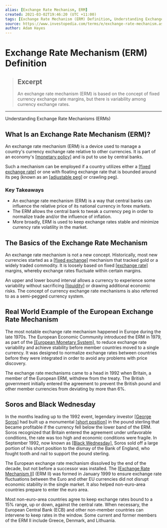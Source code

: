 ```yaml
---
alias: [Exchange Rate Mechanism, ERM]
created: 2021-03-02T19:46:20 (UTC +11:00)
tags: [Exchange Rate Mechanism (ERM) Definition, Understanding Exchange Rate Mechanisms (ERMs)]
source: https://www.investopedia.com/terms/e/exchange-rate-mechanism.asp
author: Adam Hayes
---
```


# Exchange Rate Mechanism (ERM) Definition

> ## Excerpt
> An exchange rate mechanism (ERM) is based on the concept of fixed currency exchange rate margins, but there is variability among currency exchange rates.

---

Understanding Exchange Rate Mechanisms (ERMs)
## What Is an Exchange Rate Mechanism (ERM)?

An exchange rate mechanism (ERM) is a device used to manage a country's currency exchange rate relative to other currencies. It is part of an economy's [[monetary policy]](https://www.investopedia.com/terms/m/monetarypolicy.asp) and is put to use by central banks.

Such a mechanism can be employed if a country utilizes either a [[fixed exchange rate]](https://www.investopedia.com/terms/f/fixedexchangerate.asp) or one with floating exchange rate that is bounded around its peg (known as an [[adjustable peg]](https://www.investopedia.com/terms/a/adjustable-peg.asp) or crawling peg).

### Key Takeaways

-   An exchange rate mechanism (ERM) is a way that central banks can influence the relative price of its national currency in forex markets.
-   The ERM allows the central bank to tweak a currency peg in order to normalize trade and/or the influence of inflation.
-   More broadly, ERM is used to keep exchange rates stable and minimize currency rate volatility in the market.

## The Basics of the Exchange Rate Mechanism

An exchange rate mechanism is not a new concept. Historically, most new currencies started as a [[fixed exchange]](https://www.investopedia.com/terms/f/fixedexchangerate.asp) mechanism that tracked gold or a widely traded commodity. It is loosely based on fixed [[exchange rate]](https://www.investopedia.com/terms/e/exchangerate.asp) margins, whereby exchange rates fluctuate within certain margins.

An upper and lower bound interval allows a currency to experience some variability without sacrificing [[liquidity]](https://www.investopedia.com/terms/l/liquidity.asp) or drawing additional economic risks. The concept of currency exchange rate mechanisms is also referred to as a semi-pegged currency system.

## Real World Example of the European Exchange Rate Mechanism

The most notable exchange rate mechanism happened in Europe during the late 1970s. The European Economic Community introduced the ERM in 1979, as part of the [[European Monetary System]](https://www.investopedia.com/terms/e/ems.asp), to reduce exchange rate variability and achieve stability before member countries moved to a single currency. It was designed to normalize exchange rates between countries before they were integrated in order to avoid any problems with price discovery.

The exchange rate mechanisms came to a head in 1992 when Britain, a member of the European ERM, withdrew from the treaty. The British government initially entered the agreement to prevent the British pound and other member currencies from deviating by more than 6%.

## Soros and Black Wednesday

In the months leading up to the 1992 event, legendary investor [[George Soros]](https://www.investopedia.com/terms/g/soros.asp) had built up a monumental [[short position]](https://www.investopedia.com/terms/s/short.asp) in the pound sterling that became profitable if the currency fell below the lower band of the ERM. Soros recognized that Britain entered the agreement under unfavorable conditions, the rate was too high and economic conditions were fragile. In September 1992, now known as [[Black Wednesday]](https://www.investopedia.com/terms/b/black-wednesday.asp), Soros sold off a large portion of his short position to the dismay of the Bank of England, who fought tooth and nail to support the pound sterling.

The European exchange rate mechanism dissolved by the end of the decade, but not before a successor was installed. The [[Exchange Rate Mechanism II]](https://ec.europa.eu/info/business-economy-euro/euro-area/enlargement-euro-area/introducing-euro/adoption-fixed-euro-conversion-rate/erm-ii-eus-exchange-rate-mechanism_en) (ERM II) was formed in January 1999 to ensure exchange rate fluctuations between the Euro and other EU currencies did not disrupt economic stability in the single market. It also helped non-euro-area countries prepare to enter the euro area.

Most non-euro-area countries agree to keep exchange rates bound to a 15% range, up or down, against the central rate. When necessary, the European Central Bank (ECB) and other non-member countries can intervene to keep rates in the window. Some current and former members of the ERM II include Greece, Denmark, and Lithuania.
